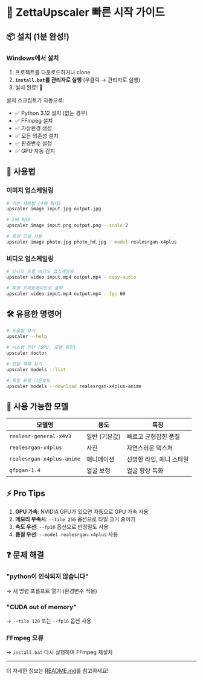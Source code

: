 # 🚀 ZettaUpscaler 빠른 시작 가이드

## 📦 설치 (1분 완성!)

### Windows에서 설치
1. 프로젝트를 다운로드하거나 clone
2. **`install.bat`를 관리자로 실행** (우클릭 → 관리자로 실행)
3. 설치 완료! 🎉

설치 스크립트가 자동으로:
- ✅ Python 3.12 설치 (없는 경우)
- ✅ FFmpeg 설치
- ✅ 가상환경 생성
- ✅ 모든 의존성 설치
- ✅ 환경변수 설정
- ✅ GPU 자동 감지

## 🎯 사용법

### 이미지 업스케일링
```bash
# 기본 사용법 (4배 확대)
upscaler image input.jpg output.jpg

# 2배 확대
upscaler image input.png output.png --scale 2

# 특정 모델 사용
upscaler image photo.jpg photo_hd.jpg --model realesrgan-x4plus
```

### 비디오 업스케일링
```bash
# 오디오 포함 비디오 업스케일링
upscaler video input.mp4 output.mp4 --copy-audio

# 특정 프레임레이트로 출력
upscaler video input.mp4 output.mp4 --fps 60
```

## 🛠️ 유용한 명령어

```bash
# 도움말 보기
upscaler --help

# 시스템 진단 (GPU, 모델 확인)
upscaler doctor

# 모델 목록 보기
upscaler models --list

# 특정 모델 다운로드
upscaler models --download realesrgan-x4plus-anime
```

## 🎨 사용 가능한 모델

| 모델명 | 용도 | 특징 |
|--------|------|------|
| `realesr-general-x4v3` | 일반 (기본값) | 빠르고 균형잡힌 품질 |
| `realesrgan-x4plus` | 사진 | 자연스러운 텍스처 |
| `realesrgan-x4plus-anime` | 애니메이션 | 선명한 라인, 애니 스타일 |
| `gfpgan-1.4` | 얼굴 보정 | 얼굴 향상 특화 |

## ⚡ Pro Tips

1. **GPU 가속**: NVIDIA GPU가 있으면 자동으로 GPU 가속 사용
2. **메모리 부족시**: `--tile 256` 옵션으로 타일 크기 줄이기
3. **속도 우선**: `--fp16` 옵션으로 반정밀도 사용
4. **품질 우선**: `--model realesrgan-x4plus` 사용

## ❓ 문제 해결

### "python이 인식되지 않습니다"
→ 새 명령 프롬프트 열기 (환경변수 적용)

### "CUDA out of memory"
→ `--tile 128` 또는 `--fp16` 옵션 사용

### FFmpeg 오류
→ `install.bat` 다시 실행하여 FFmpeg 재설치

---
더 자세한 정보는 [README.md](README.md)를 참고하세요!